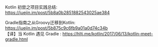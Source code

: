 Kotlin 初尝之项目实践总结: https://juejin.im/post/5b8a0b2851882543025ae384


Gradle指南之从Groovy迁移到Kotlin: https://juejin.im/post/5b875c9c6fb9a01a0d74c34b  
【译】当 Kotlin 遇见 Gradle : https://hltj.me/kotlin/2017/06/13/kotlin-meet-gradle.html